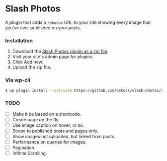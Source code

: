 # Slash Photos

A plugin that adds a `/photos` URL to your site showing every image that you've ever published on your posts.


### Installation


1. Download the [Slash Photos plugin as a zip file](https://github.com/oskosk/slash-photos/archive/master.zip). 
2. Visit your site's admin page for plugins.
3. Click Add new.
4. Upload the zip file.

### Via wp-cli

```sh
$ wp plugin install --activate https://github.com/oskosk/slash-photos/archive/master.zip
```

### TODO

* [ ] Make it be based on a shortcode.
* [ ] Create page on the fly.
* [ ] Use image caption on hover, or so.
* [ ] Scope to published posts and pages only.
* [ ] Show images not uploaded, but linked from posts.
* [ ] Performance on queries for images.
* [ ] Pagination.
* [ ] Infinite Scrolling.
